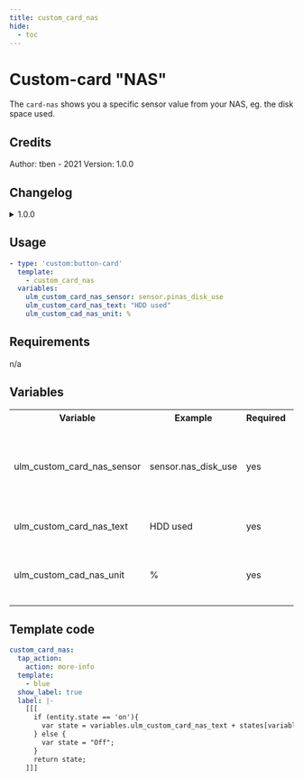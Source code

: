 ```yaml
---
title: custom_card_nas
hide:
  - toc
---
```

<!-- markdownlint-disable MD046 -->

# Custom-card "NAS"

The `card-nas` shows you a specific sensor value from your NAS, eg. the disk space used.

## Credits

Author: tben - 2021
Version: 1.0.0

## Changelog

<details>
<summary>1.0.0</summary>
Initial release
</details>

## Usage

```yaml
- type: 'custom:button-card'
  template:
    - custom_card_nas
  variables:
    ulm_custom_card_nas_sensor: sensor.pinas_disk_use
    ulm_custom_card_nas_text: "HDD used"
    ulm_custom_cad_nas_unit: %
```

## Requirements

n/a

## Variables

<table>
<tr>
<th>Variable</th>
<th>Example</th>
<th>Required</th>
<th>Explanation</th>
</tr>
<tr>
<td>ulm_custom_card_nas_sensor</td>
<td>sensor.nas_disk_use</td>
<td>yes</td>
<td>The sensor that shows your sensor state, eg. the disk use on your NAS</td>
</tr>
<tr>
<td>ulm_custom_card_nas_text</td>
<td>HDD used</td>
<td>yes</td>
<td>The text to show on your card</td>
</tr>
<tr>
<td>ulm_custom_cad_nas_unit</td>
<td>%</td>
<td>yes</td>
<td>The unit to show after your sensors state</td>
</tr>
</table>

## Template code

```yaml
custom_card_nas:
  tap_action:
    action: more-info
  template:
    - blue
  show_label: true
  label: |-
    [[[
      if (entity.state == 'on'){
        var state = variables.ulm_custom_card_nas_text + states[variables.ulm_custom_card_nas_sensor].state + variables.ulm_custom_card_nas_unit;
      } else {
        var state = "Off";
      }
      return state;
    ]]]
```
